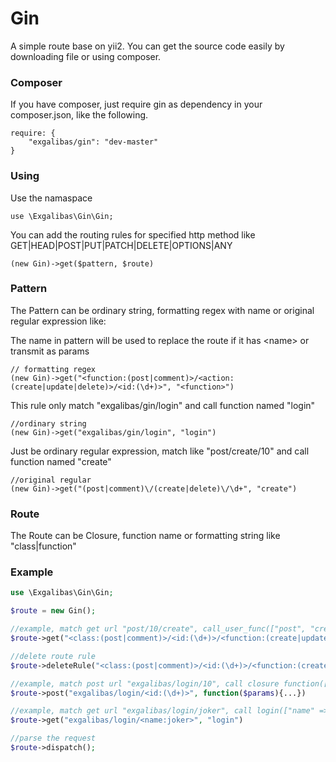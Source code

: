 Gin
====
A simple route base on yii2. You can get the source code easily by downloading file or using composer.

### Composer
If you have composer, just require gin as dependency in your composer.json, like the following.
```
require: {
    "exgalibas/gin": "dev-master"
}
```

### Using
Use the namaspace
```
use \Exgalibas\Gin\Gin;
```
You can add the routing rules for specified http method like GET|HEAD|POST|PUT|PATCH|DELETE|OPTIONS|ANY
```
(new Gin)->get($pattern, $route)
```
### Pattern
The Pattern can be ordinary string, formatting regex with name or original regular expression like:

The name in pattern will be used to replace the route if it has \<name> or transmit as params
```
// formatting regex 
(new Gin)->get("<function:(post|comment)>/<action:(create|update|delete)>/<id:(\d+)>", "<function>")
```
This rule only match "exgalibas/gin/login" and call function named "login"
```
//ordinary string
(new Gin)->get("exgalibas/gin/login", "login")
```
Just be ordinary regular expression, match like "post/create/10" and call function named "create"
```
//original regular
(new Gin)->get("(post|comment)\/(create|delete)\/\d+", "create")
```
### Route
The Route can be Closure, function name or formatting string like "class|function"

### Example
```PHP
use \Exgalibas\Gin\Gin;

$route = new Gin();

//example, match get url "post/10/create", call_user_func(["post", "create"], ["id" => 10])
$route->get("<class:(post|comment)>/<id:(\d+)>/<function:(create|update|delete)>", '<class>|<function>');

//delete route rule
$route->deleteRule("<class:(post|comment)>/<id:(\d+)>/<function:(create|update|delete)>");

//example, match post url "exgalibas/login/10", call closure function([id=>10])
$route->post("exgalibas/login/<id:(\d+)>", function($params){...})

//example, match get url "exgalibas/login/joker", call login(["name" => "joker"])
$route->get("exgalibas/login/<name:joker>", "login")

//parse the request
$route->dispatch();
```
